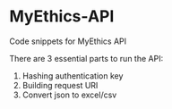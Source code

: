 # MyEthics-API

Code snippets for MyEthics API

There are 3 essential parts to run the API:
1. Hashing authentication key
2. Building request URI
3. Convert json to excel/csv
